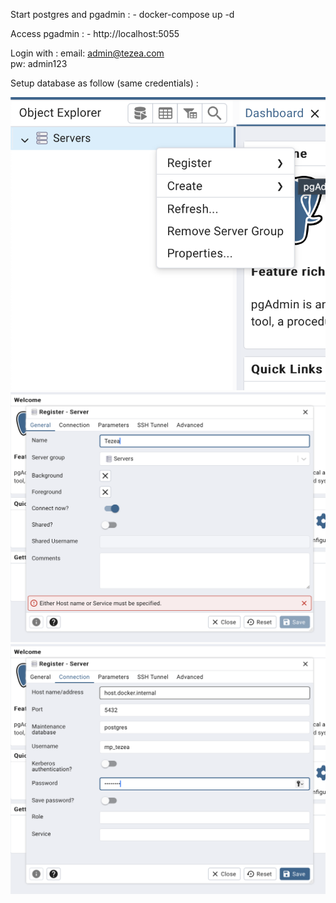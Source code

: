 Start postgres and pgadmin :
    - docker-compose up -d

Access pgadmin : 
    - http://localhost:5055

Login with :
    email: admin@tezea.com  
    pw: admin123

Setup database as follow (same credentials) :

![1](/img/1.png)
![2](/img/2.png)
![3](/img/3.png)